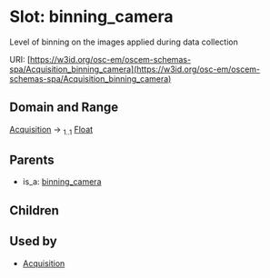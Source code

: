 
# Slot: binning_camera

Level of binning on the images applied during data collection

URI: [https://w3id.org/osc-em/oscem-schemas-spa/Acquisition_binning_camera](https://w3id.org/osc-em/oscem-schemas-spa/Acquisition_binning_camera)


## Domain and Range

[Acquisition](Acquisition.md) &#8594;  <sub>1..1</sub> [Float](types/Float.md)

## Parents

 *  is_a: [binning_camera](binning_camera.md)

## Children


## Used by

 * [Acquisition](Acquisition.md)
